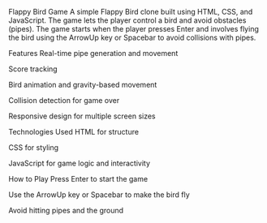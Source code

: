 Flappy Bird Game
A simple Flappy Bird clone built using HTML, CSS, and JavaScript. The game lets the player control a bird and avoid obstacles (pipes). The game starts when the player presses Enter and involves flying the bird using the ArrowUp key or Spacebar to avoid collisions with pipes.

Features
Real-time pipe generation and movement

Score tracking

Bird animation and gravity-based movement

Collision detection for game over

Responsive design for multiple screen sizes

Technologies Used
HTML for structure

CSS for styling

JavaScript for game logic and interactivity

How to Play
Press Enter to start the game

Use the ArrowUp key or Spacebar to make the bird fly

Avoid hitting pipes and the ground
